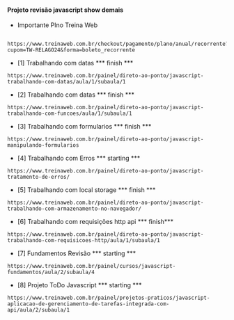 #### Projeto revisão javascript show demais
* Importante Plno Treina Web
```
  https://www.treinaweb.com.br/checkout/pagamento/plano/anual/recorrente?cupom=TW-RELAGO24&forma=boleto_recorrente
```

* [1] Trabalhando com datas *** finish ***
```
https://www.treinaweb.com.br/painel/direto-ao-ponto/javascript-trabalhando-com-datas/aula/1/subaula/1
```

* [2] Trabalhando com datas *** finish ***
```
https://www.treinaweb.com.br/painel/direto-ao-ponto/javascript-trabalhando-com-funcoes/aula/1/subaula/1
```

* [3] Trabalhando com formularios *** finish ***
```
https://www.treinaweb.com.br/painel/direto-ao-ponto/javascript-manipulando-formularios
```

* [4] Trabalhando com Erros *** starting ***
```
https://www.treinaweb.com.br/painel/direto-ao-ponto/javascript-tratamento-de-erros/
```

* [5] Trabalhando com local storage *** finish ***
```
https://www.treinaweb.com.br/painel/direto-ao-ponto/javascript-trabalhando-com-armazenamento-no-navegador/
```

* [6] Trabalhando com requisições http api  *** finish***
```
https://www.treinaweb.com.br/painel/direto-ao-ponto/javascript-trabalhando-com-requisicoes-http/aula/1/subaula/1
```

* [7] Fundamentos Revisão *** starting ***
```
https://www.treinaweb.com.br/painel/cursos/javascript-fundamentos/aula/2/subaula/4
```

* [8] Projeto ToDo Javascript *** starting ***
```
https://www.treinaweb.com.br/painel/projetos-praticos/javascript-aplicacao-de-gerenciamento-de-tarefas-integrada-com-api/aula/2/subaula/1
```
